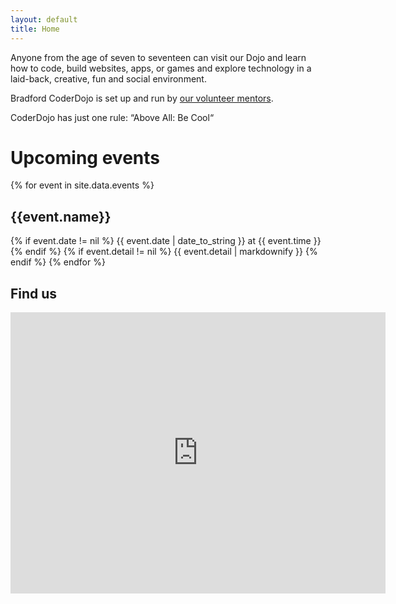 ```yaml
---
layout: default
title: Home
---
```


Anyone from the age of seven to seventeen can visit our Dojo and learn how to code, build websites, apps, or games and explore technology in a laid-back, creative, fun and social environment.

Bradford CoderDojo is set up and run by [our volunteer mentors](/mentors/). 

CoderDojo has just one rule: “Above All: Be Cool“

# Upcoming events

{% for event in site.data.events %}
## {{event.name}}
{% if event.date != nil %}
{{ event.date | date_to_string }} at {{ event.time }}
{% endif %}
{% if event.detail != nil %}
{{ event.detail | markdownify }}
{% endif %}
{% endfor %}

## Find us
<iframe src="https://www.google.com/maps/embed?pb=!1m18!1m12!1m3!1d2356.704474877671!2d-1.7477768837432273!3d53.794747180075504!2m3!1f0!2f0!3f0!3m2!1i1024!2i768!4f13.1!3m3!1m2!1s0x487be145d5f0d841%3A0x7d25cca0e49c6198!2sThe+Innovation+Centre+Bradford!5e0!3m2!1sen!2suk!4v1481758466371" width="600" height="450" frameborder="0" style="border:0" allowfullscreen></iframe>
